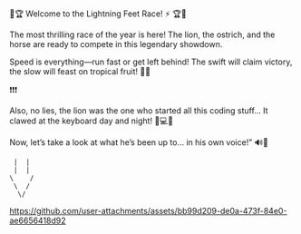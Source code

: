 🌴🏆 Welcome to the Lightning Feet Race! ⚡ 🏆🌴

The most thrilling race of the year is here! The lion, the ostrich, and the horse are ready to compete in this legendary showdown.

Speed is everything—run fast or get left behind!
The swift will claim victory, the slow will feast on tropical fruit! 🍍🔥

❗️❗️❗️

Also, no lies, the lion was the one who started all this coding stuff… It clawed at the keyboard day and night! 🦁💻🔥


Now, let’s take a look at what he’s been up to… in his own voice!” 🔊🦁

     |  |
     |  |
    \    /
     \  /
      \/


 




https://github.com/user-attachments/assets/bb99d209-de0a-473f-84e0-ae6656418d92


